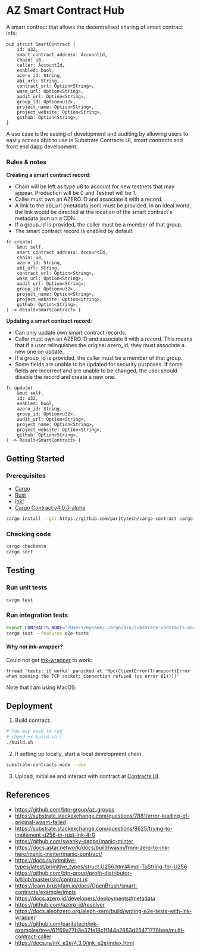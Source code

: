 # AZ Smart Contract Hub

A smart contract that allows the decentralised sharing of smart contract info:
```
pub struct SmartContract {
    id: u32,
    smart_contract_address: AccountId,
    chain: u8,
    caller: AccountId,
    enabled: bool,
    azero_id: String,
    abi_url: String,
    contract_url: Option<String>,
    wasm_url: Option<String>,
    audit_url: Option<String>,
    group_id: Option<u32>,
    project_name: Option<String>,
    project_website: Option<String>,
    github: Option<String>,
}
```
A use case is the easing of development and auditing by allowing users to easily access abis to use in Substrate Contracts UI, smart contracts and front end dapp development.

### Rules & notes

**Creating a smart contract record**:
* Chain will be left as type u8 to account for new testnets that may appear. Production will be 0 and Testnet will be 1.
* Caller must own an AZERO.ID and associate it with a record.
* A link to the abi_url (metadata.json) must be provided. In an ideal world, the link would be directed at the location of the smart contract's metadata.json on a CDN.
* If a group_id is provided, the caller must be a member of that group.
* The smart contract record is enabled by default.
```
fn create(
    &mut self,
    smart_contract_address: AccountId,
    chain: u8,
    azero_id: String,
    abi_url: String,
    contract_url: Option<String>,
    wasm_url: Option<String>,
    audit_url: Option<String>,
    group_id: Option<u32>,
    project_name: Option<String>,
    project_website: Option<String>,
    github: Option<String>,
) -> Result<SmartContract> {
```
**Updating a smart contract record**:
* Can only update own smart contract records.
* Caller must own an AZERO.ID and associate it with a record. This means that if a user relinquishes the original azero_id, they must associate a new one on update.
* If a group_id is provided, the caller must be a member of that group.
* Some fields are unable to be updated for security purposes. If some fields are incorrect and are unable to be changed, the user should disable the record and create a new one.
```
fn update(
    &mut self,
    id: u32,
    enabled: bool,
    azero_id: String,
    group_id: Option<u32>,
    audit_url: Option<String>,
    project_name: Option<String>,
    project_website: Option<String>,
    github: Option<String>,
) -> Result<SmartContract> {
```

## Getting Started
### Prerequisites

* [Cargo](https://doc.rust-lang.org/cargo/)
* [Rust](https://www.rust-lang.org/)
* [ink!](https://use.ink/)
* [Cargo Contract v4.0.0-alpha](https://github.com/paritytech/cargo-contract)
```zsh
cargo install --git https://github.com/paritytech/cargo-contract cargo-contract --force
```

### Checking code

```zsh
cargo checkmate
cargo sort
```

## Testing

### Run unit tests

```sh
cargo test
```

### Run integration tests

```sh
export CONTRACTS_NODE="/Users/myname/.cargo/bin/substrate-contracts-node"
cargo test --features e2e-tests
```

#### Why not ink-wrapper?

Could not get [ink-wrapper](https://docs.alephzero.org/aleph-zero/build/writing-e2e-tests-with-ink-wrapper) to work:

```
thread 'tests::it_works' panicked at 'Rpc(ClientError(Transport(Error when opening the TCP socket: Connection refused (os error 61))))'
```

Note that I am using MacOS.

## Deployment

1. Build contract:
```sh
# You may need to run
# chmod +x build.sh f
./build.sh
```
2. If setting up locally, start a local development chain. 
```sh
substrate-contracts-node --dev
```
3. Upload, initialise and interact with contract at [Contracts UI](https://contracts-ui.substrate.io/).

## References

- https://github.com/btn-group/az_groups
- https://substrate.stackexchange.com/questions/7881/error-loading-of-original-wasm-failed
- https://substrate.stackexchange.com/questions/8625/trying-to-implement-u256-in-rust-ink-4-0
- https://github.com/swanky-dapps/manic-minter
- https://docs.astar.network/docs/build/wasm/from-zero-to-ink-hero/manic-minter/manic-contract/
- https://docs.rs/primitive-types/latest/primitive_types/struct.U256.html#impl-ToString-for-U256
- https://github.com/btn-group/profit-distributor-b/blob/master/src/contract.rs
- https://learn.brushfam.io/docs/OpenBrush/smart-contracts/example/impls
- https://docs.azero.id/developers/deployments#metadata
- https://github.com/azero-id/resolver
- https://docs.alephzero.org/aleph-zero/build/writing-e2e-tests-with-ink-wrapper
- https://github.com/paritytech/ink-examples/tree/61f69a77b3e32fe18c1f144a2863d25471778bee/multi-contract-caller
- https://docs.rs/ink_e2e/4.3.0/ink_e2e/index.html
